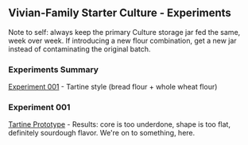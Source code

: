## Vivian-Family Starter Culture - Experiments

Note to self: always keep the primary Culture storage jar fed the same, week over week. If introducing a new flour combination, get a new jar instead of contaminating the original batch.

### Experiments Summary

[Experiment 001](#experiment-001) - Tartine style (bread flour + whole wheat flour)


### Experiment 001

[Tartine Prototype](https://github.com/RolandBurrows/novus-apicius/blob/75802bf5888379a5ac3eb6140169897d2e8d2dc4/traditional-sourdough/rolands-min-max-sourdough/recipe.md) - Results: core is too underdone, shape is too flat, definitely sourdough flavor. We're on to something, here.
